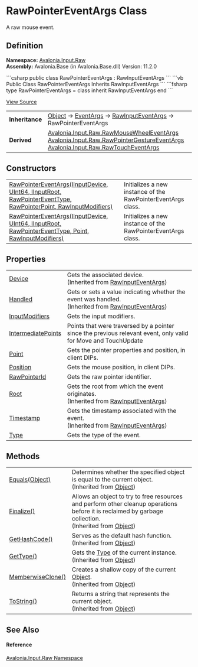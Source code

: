 # RawPointerEventArgs Class


A raw mouse event.



## Definition
**Namespace:** <a href="N_Avalonia_Input_Raw">Avalonia.Input.Raw</a>  
**Assembly:** Avalonia.Base (in Avalonia.Base.dll) Version: 11.2.0

<Tabs groupId="api-code-preview">
<TabItem value="csharp" label="C#">
```csharp
public class RawPointerEventArgs : RawInputEventArgs
```
</TabItem>
<TabItem value="vb" label="VB">
```vb
Public Class RawPointerEventArgs
	Inherits RawInputEventArgs
```
</TabItem>
<TabItem value="fsharp" label="F#">
```fsharp
type RawPointerEventArgs = 
    class
        inherit RawInputEventArgs
    end
```
</TabItem>
</Tabs>



<a href="https://github.com/AvaloniaUI/Avalonia/tree/master/src/Avalonia.Base/Input/Raw/RawPointerEventArgs.cs" title="View the source code">View Source</a>

<table>
<tr><td><strong>Inheritance</strong></td><td><a href="https://learn.microsoft.com/dotnet/api/system.object" target="_blank" rel="noopener noreferrer">Object</a>  →  <a href="https://learn.microsoft.com/dotnet/api/system.eventargs" target="_blank" rel="noopener noreferrer">EventArgs</a>  →  <a href="T_Avalonia_Input_Raw_RawInputEventArgs">RawInputEventArgs</a>  →  RawPointerEventArgs</td></tr>
<tr><td><strong>Derived</strong></td><td><a href="T_Avalonia_Input_Raw_RawMouseWheelEventArgs">Avalonia.Input.Raw.RawMouseWheelEventArgs</a><br /><a href="T_Avalonia_Input_Raw_RawPointerGestureEventArgs">Avalonia.Input.Raw.RawPointerGestureEventArgs</a><br /><a href="T_Avalonia_Input_Raw_RawTouchEventArgs">Avalonia.Input.Raw.RawTouchEventArgs</a></td></tr>
</table>



## Constructors
<table>
<tr>
<td><a href="M_Avalonia_Input_Raw_RawPointerEventArgs__ctor">RawPointerEventArgs(IInputDevice, UInt64, IInputRoot, RawPointerEventType, RawPointerPoint, RawInputModifiers)</a></td>
<td>Initializes a new instance of the RawPointerEventArgs class.</td>
</tr>
<tr>
<td><a href="M_Avalonia_Input_Raw_RawPointerEventArgs__ctor_1">RawPointerEventArgs(IInputDevice, UInt64, IInputRoot, RawPointerEventType, Point, RawInputModifiers)</a></td>
<td>Initializes a new instance of the RawPointerEventArgs class.</td>
</tr>
</table>

## Properties
<table>
<tr>
<td><a href="P_Avalonia_Input_Raw_RawInputEventArgs_Device">Device</a></td>
<td>Gets the associated device.<br />(Inherited from <a href="T_Avalonia_Input_Raw_RawInputEventArgs">RawInputEventArgs</a>)</td>
</tr>
<tr>
<td><a href="P_Avalonia_Input_Raw_RawInputEventArgs_Handled">Handled</a></td>
<td>Gets or sets a value indicating whether the event was handled.<br />(Inherited from <a href="T_Avalonia_Input_Raw_RawInputEventArgs">RawInputEventArgs</a>)</td>
</tr>
<tr>
<td><a href="P_Avalonia_Input_Raw_RawPointerEventArgs_InputModifiers">InputModifiers</a></td>
<td>Gets the input modifiers.</td>
</tr>
<tr>
<td><a href="P_Avalonia_Input_Raw_RawPointerEventArgs_IntermediatePoints">IntermediatePoints</a></td>
<td>Points that were traversed by a pointer since the previous relevant event, only valid for Move and TouchUpdate</td>
</tr>
<tr>
<td><a href="P_Avalonia_Input_Raw_RawPointerEventArgs_Point">Point</a></td>
<td>Gets the pointer properties and position, in client DIPs.</td>
</tr>
<tr>
<td><a href="P_Avalonia_Input_Raw_RawPointerEventArgs_Position">Position</a></td>
<td>Gets the mouse position, in client DIPs.</td>
</tr>
<tr>
<td><a href="P_Avalonia_Input_Raw_RawPointerEventArgs_RawPointerId">RawPointerId</a></td>
<td>Gets the raw pointer identifier.</td>
</tr>
<tr>
<td><a href="P_Avalonia_Input_Raw_RawInputEventArgs_Root">Root</a></td>
<td>Gets the root from which the event originates.<br />(Inherited from <a href="T_Avalonia_Input_Raw_RawInputEventArgs">RawInputEventArgs</a>)</td>
</tr>
<tr>
<td><a href="P_Avalonia_Input_Raw_RawInputEventArgs_Timestamp">Timestamp</a></td>
<td>Gets the timestamp associated with the event.<br />(Inherited from <a href="T_Avalonia_Input_Raw_RawInputEventArgs">RawInputEventArgs</a>)</td>
</tr>
<tr>
<td><a href="P_Avalonia_Input_Raw_RawPointerEventArgs_Type">Type</a></td>
<td>Gets the type of the event.</td>
</tr>
</table>

## Methods
<table>
<tr>
<td><a href="https://learn.microsoft.com/dotnet/api/system.object.equals#system-object-equals(system-object)" target="_blank" rel="noopener noreferrer">Equals(Object)</a></td>
<td>Determines whether the specified object is equal to the current object.<br />(Inherited from <a href="https://learn.microsoft.com/dotnet/api/system.object" target="_blank" rel="noopener noreferrer">Object</a>)</td>
</tr>
<tr>
<td><a href="https://learn.microsoft.com/dotnet/api/system.object.finalize" target="_blank" rel="noopener noreferrer">Finalize()</a></td>
<td>Allows an object to try to free resources and perform other cleanup operations before it is reclaimed by garbage collection.<br />(Inherited from <a href="https://learn.microsoft.com/dotnet/api/system.object" target="_blank" rel="noopener noreferrer">Object</a>)</td>
</tr>
<tr>
<td><a href="https://learn.microsoft.com/dotnet/api/system.object.gethashcode" target="_blank" rel="noopener noreferrer">GetHashCode()</a></td>
<td>Serves as the default hash function.<br />(Inherited from <a href="https://learn.microsoft.com/dotnet/api/system.object" target="_blank" rel="noopener noreferrer">Object</a>)</td>
</tr>
<tr>
<td><a href="https://learn.microsoft.com/dotnet/api/system.object.gettype" target="_blank" rel="noopener noreferrer">GetType()</a></td>
<td>Gets the <a href="https://learn.microsoft.com/dotnet/api/system.type" target="_blank" rel="noopener noreferrer">Type</a> of the current instance.<br />(Inherited from <a href="https://learn.microsoft.com/dotnet/api/system.object" target="_blank" rel="noopener noreferrer">Object</a>)</td>
</tr>
<tr>
<td><a href="https://learn.microsoft.com/dotnet/api/system.object.memberwiseclone" target="_blank" rel="noopener noreferrer">MemberwiseClone()</a></td>
<td>Creates a shallow copy of the current <a href="https://learn.microsoft.com/dotnet/api/system.object" target="_blank" rel="noopener noreferrer">Object</a>.<br />(Inherited from <a href="https://learn.microsoft.com/dotnet/api/system.object" target="_blank" rel="noopener noreferrer">Object</a>)</td>
</tr>
<tr>
<td><a href="https://learn.microsoft.com/dotnet/api/system.object.tostring" target="_blank" rel="noopener noreferrer">ToString()</a></td>
<td>Returns a string that represents the current object.<br />(Inherited from <a href="https://learn.microsoft.com/dotnet/api/system.object" target="_blank" rel="noopener noreferrer">Object</a>)</td>
</tr>
</table>

## See Also


#### Reference
<a href="N_Avalonia_Input_Raw">Avalonia.Input.Raw Namespace</a>  
